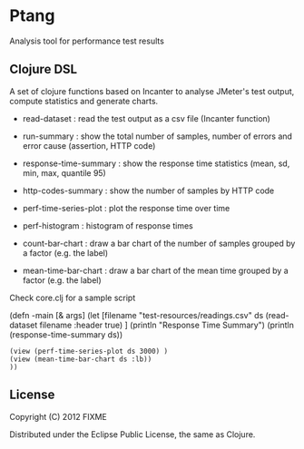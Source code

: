 Ptang
=====

Analysis tool for performance test results

Clojure DSL
-----------
A set of clojure functions based on Incanter to analyse JMeter's test output, compute statistics and generate charts. 

* read-dataset : read the test output as a csv file (Incanter function)

* run-summary : show the total number of samples, number of errors and error cause (assertion, HTTP code)
* response-time-summary : show the response time statistics (mean, sd, min, max, quantile 95)
* http-codes-summary : show the number of samples by HTTP code

* perf-time-series-plot : plot the response time over time
* perf-histogram : histogram of response times
* count-bar-chart : draw a bar chart of the number of samples grouped by a factor (e.g. the label)
* mean-time-bar-chart : draw a bar chart of the mean time grouped by a factor (e.g. the label)

Check core.clj for a sample script

(defn -main [& args]
  (let [filename "test-resources/readings.csv"
	ds (read-dataset filename :header true) ]
    (println "Response Time Summary")
    (println (response-time-summary ds))
    
    (view (perf-time-series-plot ds 3000) )
    (view (mean-time-bar-chart ds :lb))
    ))

License
-------

Copyright (C) 2012 FIXME

Distributed under the Eclipse Public License, the same as Clojure.
